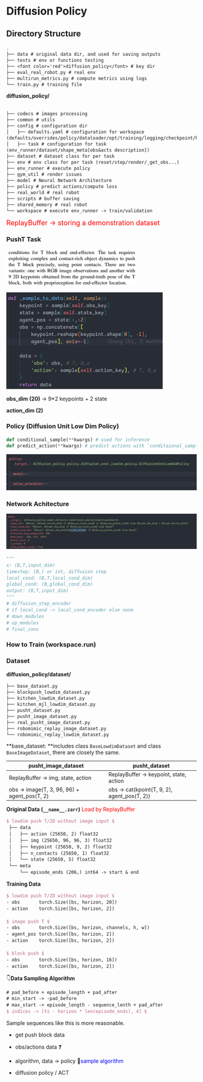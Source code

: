 # Diffusion Policy

## Directory Structure

```
.
├── data # original data dir, and used for saving outputs
├── tests # env or functions testing
├── <font color='red'>diffusion_policy</font> # key dir
├── eval_real_robot.py # real env
├── multirun_metrics.py # compute metrics using logs
└── train.py # training file
```

**diffusion_policy/**

```

├── codecs # images processing
├── common # utils
├── config # configuration dir
│   ├── defaults.yaml # configuration for workspace (defaults/overrides/policy/dataloader/opt/training/logging/checkpoint/hydra)
│   ├── task # configuration for task (env_runner/dataset/shape_meta[obs&acts description])
├── dataset # dataset class for per task
├── env # env class for per task (reset/step/render/_get_obs...)
├── env_runner # execute policy
├── gym_util # render issues
├── model # Neural Network Architecture
├── policy # predict actions/compute loss
├── real_world # real robot
├── scripts # buffer saving 
├── shared_memory # real robot
└── workspace # execute env_runner -> train/validation 
```

<font color='red' size=4>ReplayBuffer -> storing a demonstration dataset</font>



### PushT Task

![image-20230810142139952](assets/image-20230810142139952.png)

![image-20230810143802441](assets/image-20230810143802441.png)

**obs_dim (20)** -> 9\*2 keypoints + 2 state

**action_dim (2)**

### Policy (Diffusion Unit Low Dim Policy)

```python
def conditional_sample(**kwargs) # used for inference
def predict_action(**kwargs) # predict actions with `conditaional_sample`
```

![image-20230810144640975](assets/image-20230810144640975.png)

### Network Achitecture

![image-20230810144622188](assets/image-20230810144622188.png)

```python
"""
x: (B,T,input_dim)
timestep: (B,) or int, diffusion step
local_cond: (B,T,local_cond_dim)
global_cond: (B,global_cond_dim)
output: (B,T,input_dim)
"""
# diffusion_step_encoder
# if local_cond -> local_cond_encoder else none
# down_modules
# up_modules
# final_conv
```

### How to Train (workspace.run)



### Dataset

**diffusion_policy/dataset/**

```
├── base_dataset.py
├── blockpush_lowdim_dataset.py
├── kitchen_lowdim_dataset.py
├── kitchen_mjl_lowdim_dataset.py
├── pusht_dataset.py
├── pusht_image_dataset.py
├── real_pusht_image_dataset.py
├── robomimic_replay_image_dataset.py
└── robomimic_replay_lowdim_dataset.py
```

**base_dataset: **includes class `BaseLowdimDataset` and class `BaseImageDataset`, there are closely the same. 

| pusht_image_dataset                          | pusht_dataset                                |
| -------------------------------------------- | -------------------------------------------- |
| ReplayBuffer -> img, state, action           | ReplayBuffer -> keypoint, state, action      |
| obs -> image(T, 3, 96, 96) + agent_pos(T, 2) | obs -> cat(kpoint(T, 9, 2), agent_pos(T, 2)) |

**Original Data (`__name__.zarr`)** <font color='red'>Load by ReplayBuffer</font>

```tex
$ lowdim push T/2D without image input $
 ├── data
 │   ├── action (25650, 2) float32
 │   ├── img (25650, 96, 96, 3) float32
 │   ├── keypoint (25650, 9, 2) float32
 │   ├── n_contacts (25650, 1) float32
 │   └── state (25650, 5) float32
 └── meta
     └── episode_ends (206,) int64 -> start & end
```

**Training Data**

```tex
$ lowdim push T/2D without image input $
- obs		torch.Size([bs, horizon, 20])
- action	torch.Size([bs, horizon, 2])

$ image push T $
- obs		torch.Size([bs, horizon, channels, h, w])
- agent_pos	torch.Size([bs, horizon, 2])
- action	torch.Size([bs, horizon, 2])

$ block push $
- obs		torch.Size([bs, horizon, 16])
- action	torch.Size([bs, horizon, 2])
```

:point_down:**Data Sampling Algorithm**

```tex
# pad_before + episode_length + pad_after
# min_start -> -pad_before
# max_start -> episode_length - sequence_lenth + pad_after
$ indices -> [ts - horizon * len(episode_ends), 4] $
```

Sample sequences like this is more reasonable.

- get push block data 

- obs/actions data :question:
- algorithm, data -> policy :dart:<font color='blue'>sample algorithm</font>
- diffusion policy / ACT 